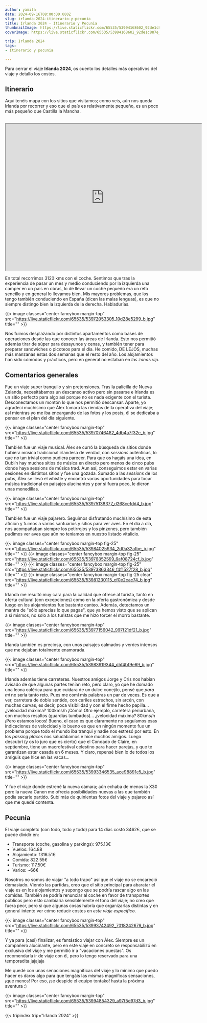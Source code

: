 ```yaml
---
author: yamila
date: 2024-09-16T08:00:00.000Z
slug: irlanda-2024-itinerario-y-pecunia
title: Irlanda 2024 - Itinerario y Pecunia
thumbnailImage: https://live.staticflickr.com/65535/53994168602_92de1c887e_z.jpg
coverImage: https://live.staticflickr.com/65535/53994168602_92de1c887e_b.jpg

trip: Irlanda 2024
tags:
- Itinerario y pecunia

---
```


Para cerrar el viaje **Irlanda 2024**, os cuento los detalles más operativos del viaje y detallo los costes.

<!--more-->

## Itinerario

Aquí tenéis mapa con los sitios que visitamos; como veis, aún nos queda Irlanda por recorrer y eso que el país es relativamente pequeño, es un poco más pequeño que Castilla la Mancha.

<br />
<iframe src="https://www.google.com/maps/d/u/0/embed?mid=1oZeRli4WwGq23UcoNqNBf5gYyvlPoJc&ehbc=2E312F" width="640" height="480"></iframe>

En total recorrimos 3120 kms con el coche. Sentimos que tras la experiencia de pasar un mes y medio conduciendo por la izquierda una camper en un país en obras, lo de llevar un coche pequeño era un reto sencillo y en general lo llevamos bien. Mis mayores problemas, que los tengo también conduciendo en España (dicen las malas lenguas), es que no siempre distingo bien la izquierda de la derecha. Habladurías.

{{< image classes="center fancybox margin-top" src="https://live.staticflickr.com/65535/53972053305_10d28e5299_b.jpg" title="" >}}

Nos fuimos desplazando por distintos apartamentos como bases de operaciones desde las que conocer las áreas de Irlanda. Esto nos permitió además tirar de súper para desayunos y cenas, y también tener para preparar sandwiches o picoteos para el día. He comido, DE LEJOS, muchas más manzanas estas dos semanas que el resto del año. Los alojamientos han sido cómodos y prácticos, pero en general no estaban en _las zonas vip_.

## Comentarios generales

Fue un viaje super tranquilo y sin pretensiones. Tras la palicilla de Nueva Zelanda, necesitábamos un descanso activo pero sin pasarse e Irlanda es un sitio perfecto para algo así porque no es nada exigente con el turista. Desconectamos un montón lo que nos permitió descansar. Aparte, yo agradecí muchísimo que Álex tomara las riendas de la operativa del viaje; así mientras yo me iba encargando de las fotos y los posts, él se dedicaba a pensar en el plan del día siguiente.

{{< image classes="center fancybox margin-top" src="https://live.staticflickr.com/65535/53970746482_4db4a7f32e_b.jpg" title="" >}}

También fue un viaje musical. Álex se curró la búsqueda de sitios donde hubiera música tradicional irlandesa de verdad, con _sessions_ auténticas, lo que no tan trivial como pudiera parecer. Para que os hagáis una idea, en Dublín hay muchos sitios de música en directo pero menos de cinco pubs donde haya sessions de música trad. Aun así, conseguimos estar en varias sesiones en distintos sitios y fue una gozada. Sumado a las _sessions_ de los pubs, Álex se llevó el whistle y encontró varias oportunidades para tocar música tradicional en paisajes alucinantes y por si fuera poco, le dieron unas monedillas.

{{< image classes="center fancybox margin-top" src="https://live.staticflickr.com/65535/53975138377_d268cefdd4_b.jpg" title="" >}}

También fue un viaje pajarero. Seguimos disfrutando muchísimo de esta afición y fuimos a varios santuarios y sitios para ver aves. En el día a día, nos acompañaban siempre los petirrojos y los pinzones, pero también pudimos ver aves que aún no teniamos en nuestro listado vitalicio.

{{< image classes="center fancybox margin-top fig-25" src="https://live.staticflickr.com/65535/53984025934_2d0a32afbe_b.jpg" title="" >}}
{{< image classes="center fancybox margin-top fig-25" src="https://live.staticflickr.com/65535/53976352599_6af08724cf_b.jpg" title="" >}}
{{< image classes="center fancybox margin-top fig-25" src="https://live.staticflickr.com/65535/53973863346_f4f1527f28_b.jpg" title="" >}}
{{< image classes="center fancybox margin-top fig-25 clear" src="https://live.staticflickr.com/65535/53981230115_cf0e2cac74_b.jpg" title="" >}}

Irlanda me resultó muy cara para la calidad que ofrece al turista, tanto en oferta cultural (con excepciones) como en la oferta gastronómica y desde luego en los alojamientos fue bastante canteo. Además, detectamos un mantra de "sólo aprecias lo que pagas", que ya hemos visto que se aplican a sí mismos, no solo a los turistas que me hizo torcer el morro bastante.

{{< image classes="center fancybox margin-top" src="https://live.staticflickr.com/65535/53977156042_997f21df21_b.jpg" title="" >}}

Irlanda también es preciosa, con unos paisajes calmados y verdes intensos que me dejaban totalmente enamorada.

{{< image classes="center fancybox margin-top" src="https://live.staticflickr.com/65535/53983919344_d5f4bf9e69_b.jpg" title="" >}}

Irlanda además tiene carreteras. Nuestros amigos Jorge y Cris nos habían avisado de que algunas partes tenían reto, pero claro, yo que he domado una leona colérica para que cuidara de un dulce conejito, pensé que _para mí_ no sería tanto reto. Pues me comí mis palabras un par de veces. Es que a ver, carretera de doble sentido, con cariles estrechos, sin arcén, con muchas curvas, es decir, poca visibilidad y con el firme hecho papilla... ¿velocidad máxima? 100kms/h ¡Cómo! Otro ejemplo, carretera periurbana, con muchos resaltos (guardias tumbados)... ¿velocidad máxima? 80kms/h ¡Pero estamos locos! Bueno, el caso es que claramente no seguíamos esas indicaciones de velocidad y lo bueno es que en ningún momento fue un problema porque todo el mundo iba tranqui y nadie nos estresó por esto. En los _passing places_ nos saludábamos e hice muchos amigos. Luego descubrí (y os lo juro que es cierto) que el Condado de Claire, en septiembre, tiene un macrofestival celestino para hacer parejas, y que te garantizan estar casada en 6 meses. Y claro, repensé bien lo de todos los amiguis que hice en las vacas...

{{< image classes="center fancybox margin-top" src="https://live.staticflickr.com/65535/53993346535_ace98891e5_b.jpg" title="" >}}

Y fue el viaje donde estrené la nueva cámara; aún echaba de menos la X30 pero la nueva Canon me ofrecía posibilidades nuevas a las que también podía sacarle partido. Subí más de quinientas fotos del viaje y pajareo así que me quedé contenta.

## Pecunia

El viaje completo (con todo, todo y todo) para 14 días costó 3462€, que se puede dividir en:

- Transporte (coche, gasolina y parkings): 975.13€
- Vuelos: 164.88
- Alojamiento: 1316.51€
- Comida: 822.55€
- Turismo: 117.50€
- Varios: ~66€

Nosotros no somos de viajar "a todo trapo" así que el viaje no se encareció demasiado. Viendo las partidas, creo que el sitio principal para abaratar el viaje es en los alojamientos y supongo que se podría rascar algo en las comidas. También se podría renunciar al coche en favor de transportes públicos pero esto cambiaría sensiblemente el tono del viaje; no creo que fuera peor, pero sí que algunas cosas habría que organizarlas distintas y en general intento ver cómo reducir costes en _este viaje específico_.

{{< image classes="center fancybox margin-top" src="https://live.staticflickr.com/65535/53993742492_7018242676_b.jpg" title="" >}}

Y ya para (casi) finalizar, es fantástico viajar con Álex. Siempre es un compañero alucinante, pero en este viaje en concreto se responsabilizó en exclusiva del viaje y me permitió ir a "vacaciones puestas". Os recomendaría ir de viaje con él, pero lo tengo reservado para una temporadita jajajaja

Me quedé con unas senaciones magníficas del viaje y lo mínimo que puedo hacer es daros algo para que tengáis las mismas magníficas sensaciones, ¡qué menos! Por eso, ¡se despide el equipo tontako! hasta la próxima aventura :)

{{< image classes="center fancybox margin-top" src="https://live.staticflickr.com/65535/53994854329_a97f5e97d3_b.jpg" title="" >}}

{{< tripindex trip="Irlanda 2024" >}}
